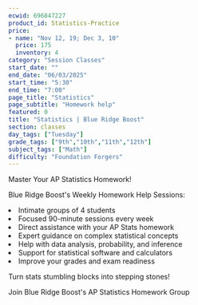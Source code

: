 ```yaml
---
ecwid: 696847227
product_id: Statistics-Practice
price:
- name: "Nov 12, 19; Dec 3, 10"
  price: 175
  inventory: 4
category: "Session Classes"
start_date: ""
end_date: "06/03/2025"
start_time: "5:30"
end_time: "7:00"
page_title: "Statistics"
page_subtitle: "Homework help"
featured: 0
title: "Statistics | Blue Ridge Boost"
section: classes
day_tags: ["Tuesday"]
grade_tags: ["9th","10th","11th","12th"]
subject_tags: ["Math"]
difficulty: "Foundation Forgers"
---
```

<p><span></span>Master Your AP Statistics Homework!</p><p>Blue Ridge Boost's Weekly Homework Help Sessions:</p><li> Intimate groups of 4 students</li><li>Focused 90-minute sessions every week</li><li>Direct assistance with your AP Stats homework</li><li>Expert guidance on complex statistical concepts</li><li>Help with data analysis, probability, and inference</li><li>Support for statistical software and calculators</li><li>Improve your grades and exam readiness</li><p>Turn stats stumbling blocks into stepping stones!</p><p>Join Blue Ridge Boost's AP Statistics Homework Group</p>
